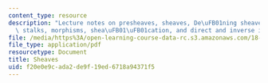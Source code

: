 ```yaml
---
content_type: resource
description: "Lecture notes on presheaves, sheaves, De\uFB01ning sheaves on a basis,\
  \ stalks, morphisms, shea\uFB01\uFB01cation, and direct and inverse image."
file: /media/https%3A/open-learning-course-data-rc.s3.amazonaws.com/18-726-algebraic-geometry-spring-2009/f20e0e9cada2de9f19ed6718a94371f5_MIT18_726s09_lec03_sheaves.pdf
file_type: application/pdf
resourcetype: Document
title: Sheaves
uid: f20e0e9c-ada2-de9f-19ed-6718a94371f5
---
```

